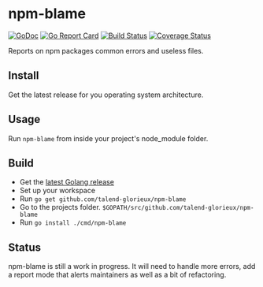 # npm-blame

[![GoDoc](https://godoc.org/github.com/talend-glorieux/npm-blame?status.svg)](https://godoc.org/github.com/talend-glorieux/npm-blame) [![Go Report Card](https://goreportcard.com/badge/github.com/talend-glorieux/npm-blame)](https://goreportcard.com/report/github.com/talend-glorieux/npm-blame) [![Build Status](https://travis-ci.org/talend-glorieux/npm-blame.svg?branch=master)](https://travis-ci.org/talend-glorieux/npm-blame) [![Coverage Status](https://coveralls.io/repos/github/talend-glorieux/npm-blame/badge.svg?branch=chore%2Fadd-coveralls)](https://coveralls.io/github/talend-glorieux/npm-blame?branch=chore%2Fadd-coveralls)

Reports on npm packages common errors and useless files.

## Install

Get the latest release for you operating system architecture.

## Usage

Run `npm-blame` from inside your project's node_module folder.

## Build 
* Get the [latest Golang release](https://golang.org/dl/)
* Set up your workspace
* Run `go get github.com/talend-glorieux/npm-blame` 
* Go to the projects folder. `$GOPATH/src/github.com/talend-glorieux/npm-blame`
* Run `go install ./cmd/npm-blame`

## Status

npm-blame is still a work in progress. It will need to handle more errors, add a
report mode that alerts maintainers as well as a bit of refactoring.
